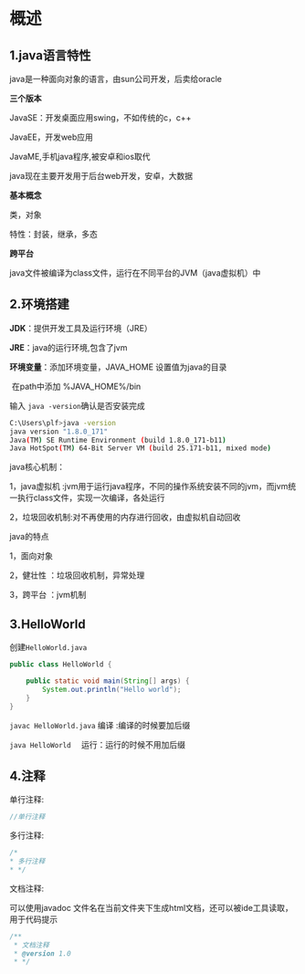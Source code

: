 # 概述

## 1.java语言特性

java是一种面向对象的语言，由sun公司开发，后卖给oracle

**三个版本**

JavaSE：开发桌面应用swing，不如传统的c，c++

JavaEE，开发web应用

JavaME,手机java程序,被安卓和ios取代

java现在主要开发用于后台web开发，安卓，大数据

**基本概念**

类，对象

特性：封装，继承，多态

**跨平台**

java文件被编译为class文件，运行在不同平台的JVM（java虚拟机）中

## 2.环境搭建

**JDK**：提供开发工具及运行环境（JRE）

**JRE**：java的运行环境,包含了jvm

**环境变量**：添加环境变量，JAVA_HOME 设置值为java的目录

​		在path中添加 %JAVA_HOME%/bin

输入 `java -version`确认是否安装完成

```bash
C:\Users\plf>java -version
java version "1.8.0_171"
Java(TM) SE Runtime Environment (build 1.8.0_171-b11)
Java HotSpot(TM) 64-Bit Server VM (build 25.171-b11, mixed mode)
```

java核心机制：

1，java虚拟机 :jvm用于运行java程序，不同的操作系统安装不同的jvm，而jvm统一执行class文件，实现一次编译，各处运行

2，垃圾回收机制:对不再使用的内存进行回收，由虚拟机自动回收

java的特点

1，面向对象

2，健壮性 ：垃圾回收机制，异常处理

3，跨平台 ：jvm机制

## 3.HelloWorld

创建`HelloWorld.java`

```java
public class HelloWorld {

    public static void main(String[] args) {
        System.out.println("Hello world");
    }
}
```

`javac HelloWorld.java` 编译 :编译的时候要加后缀

`java HelloWorld  `         运行：运行的时候不用加后缀

## 4.注释

单行注释:

```java
//单行注释
```

多行注释:

```java
/*
* 多行注释
* */
```

文档注释:

可以使用javadoc 文件名在当前文件夹下生成html文档，还可以被ide工具读取，用于代码提示

```java
/**
 * 文档注释  
 * @version 1.0
 * */
```

